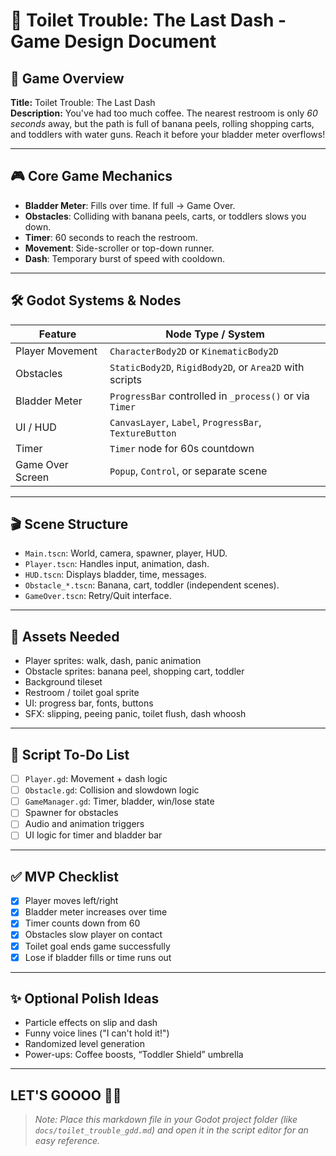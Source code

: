 # 🚽 Toilet Trouble: The Last Dash - Game Design Document

## 📝 Game Overview
**Title:** Toilet Trouble: The Last Dash  
**Description:** You've had too much coffee. The nearest restroom is only *60 seconds* away, but the path is full of banana peels, rolling shopping carts, and toddlers with water guns. Reach it before your bladder meter overflows!

---

## 🎮 Core Game Mechanics
- **Bladder Meter**: Fills over time. If full → Game Over.
- **Obstacles**: Colliding with banana peels, carts, or toddlers slows you down.
- **Timer**: 60 seconds to reach the restroom.
- **Movement**: Side-scroller or top-down runner.
- **Dash**: Temporary burst of speed with cooldown.

---

## 🛠️ Godot Systems & Nodes
| Feature            | Node Type / System |
|--------------------|---------------------|
| Player Movement    | `CharacterBody2D` or `KinematicBody2D` |
| Obstacles          | `StaticBody2D`, `RigidBody2D`, or `Area2D` with scripts |
| Bladder Meter      | `ProgressBar` controlled in `_process()` or via `Timer` |
| UI / HUD           | `CanvasLayer`, `Label`, `ProgressBar`, `TextureButton` |
| Timer              | `Timer` node for 60s countdown |
| Game Over Screen   | `Popup`, `Control`, or separate scene |

---

## 🎬 Scene Structure
- `Main.tscn`: World, camera, spawner, player, HUD.
- `Player.tscn`: Handles input, animation, dash.
- `HUD.tscn`: Displays bladder, time, messages.
- `Obstacle_*.tscn`: Banana, cart, toddler (independent scenes).
- `GameOver.tscn`: Retry/Quit interface.

---

## 🎨 Assets Needed
- Player sprites: walk, dash, panic animation
- Obstacle sprites: banana peel, shopping cart, toddler
- Background tileset
- Restroom / toilet goal sprite
- UI: progress bar, fonts, buttons
- SFX: slipping, peeing panic, toilet flush, dash whoosh

---

## 📜 Script To-Do List
- [ ] `Player.gd`: Movement + dash logic
- [ ] `Obstacle.gd`: Collision and slowdown logic
- [ ] `GameManager.gd`: Timer, bladder, win/lose state
- [ ] Spawner for obstacles
- [ ] Audio and animation triggers
- [ ] UI logic for timer and bladder bar

---

## ✅ MVP Checklist
- [x] Player moves left/right
- [x] Bladder meter increases over time
- [x] Timer counts down from 60
- [x] Obstacles slow player on contact
- [x] Toilet goal ends game successfully
- [x] Lose if bladder fills or time runs out

---

## ✨ Optional Polish Ideas
- Particle effects on slip and dash
- Funny voice lines ("I can't hold it!")
- Randomized level generation
- Power-ups: Coffee boosts, “Toddler Shield” umbrella

---

## LET'S GOOOO 🚽💨

> *Note: Place this markdown file in your Godot project folder (like `docs/toilet_trouble_gdd.md`) and open it in the script editor for an easy reference.*
